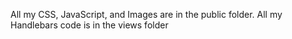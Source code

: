All my CSS, JavaScript, and Images are in the public folder.
All my Handlebars code is in the views folder
